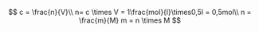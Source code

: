 $$
c = \frac{n}{V}\\
n= c \times V = 1\frac{mol}{l}\times0,5l = 0,5mol\\
n = \frac{m}{M}
m = n \times M
$$